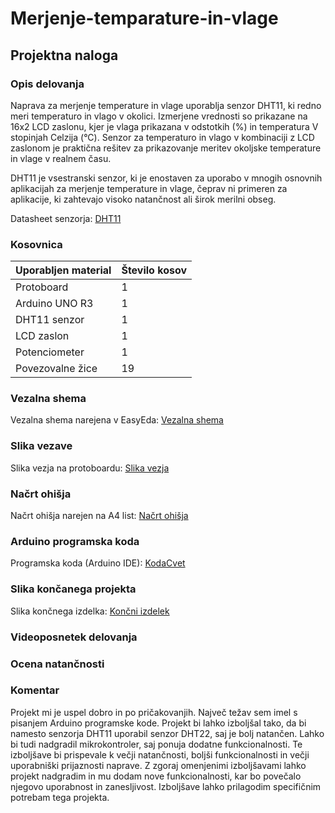 # Merjenje-temparature-in-vlage

## Projektna naloga

### Opis delovanja

Naprava za merjenje temperature in vlage uporablja senzor DHT11, ki redno meri temperaturo in vlago v okolici. Izmerjene vrednosti so prikazane na 16x2 LCD zaslonu, kjer je vlaga prikazana v odstotkih (%) in temperatura V stopinjah Celzija (°C). Senzor za temperaturo in vlago v kombinaciji z LCD zaslonom je praktična rešitev za prikazovanje meritev okoljske temperature in vlage v realnem času.

DHT11 je vsestranski senzor, ki je enostaven za uporabo v mnogih osnovnih aplikacijah za merjenje temperature in vlage, čeprav ni primeren za aplikacije, ki zahtevajo visoko natančnost ali širok merilni obseg.

Datasheet senzorja: [DHT11](DHT11)


### Kosovnica

|Uporabljen material|Število kosov|
|---|---|
|Protoboard| 1 |
|Arduino UNO R3| 1 |
|DHT11 senzor| 1 |
|LCD zaslon| 1 |
|Potenciometer| 1 |
|Povezovalne žice| 19 |

### Vezalna shema 

Vezalna shema narejena v EasyEda: [Vezalna shema](Vezalna_shema.png)

### Slika vezave

Slika vezja na protoboardu: [Slika vezja](Slika_vezja.jpg)

### Načrt ohišja

Načrt ohišja narejen na A4 list: [Načrt ohišja](Načrt_ohišja.jpg)

### Arduino programska koda

Programska koda (Arduino IDE): [KodaCvet](KodaCvet.ino)

### Slika končanega projekta

Slika končnega izdelka: [Končni izdelek](Končni_izdelek.jpg)

### Videoposnetek delovanja

### Ocena natančnosti


### Komentar

Projekt mi je uspel dobro in po pričakovanjih. Največ težav sem imel s pisanjem Arduino programske kode. Projekt bi lahko izboljšal tako, da bi namesto senzorja DHT11 uporabil senzor DHT22, saj je bolj natančen. Lahko bi tudi nadgradil mikrokontroler, saj ponuja dodatne funkcionalnosti. Te izboljšave bi prispevale k večji natančnosti, boljši funkcionalnosti in večji uporabniški prijaznosti naprave. Z zgoraj omenjenimi izboljšavami lahko projekt nadgradim in mu dodam nove funkcionalnosti, kar bo povečalo njegovo uporabnost in zanesljivost. Izboljšave lahko prilagodim specifičnim potrebam tega projekta.
